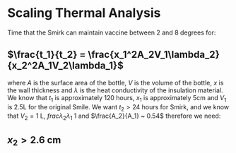 # Scaling Thermal Analysis

Time that the Smirk can maintain vaccine between 2 and 8 degrees for:
## $\frac{t_1}{t_2} = \frac{x_1^2A_2V_1\lambda_2}{x_2^2A_1V_2\lambda_1}$
where $A$ is the surface area of the bottle, $V$ is the volume of the bottle, $x$ is the wall thickness and $\lambda$ is the heat conductivity of the insulation material. We know that $t_1$ is approximately 120 hours, $x_1$ is approximately 5cm and $V_1$ is 2.5L for the original Smile.
We want $t_2 > 24$ hours for Smirk, and we know that $V_2 = 1$ L, $frac{\lambda_2}{\lambda_1} ~ 1$ and $\frac{A_2}{A_1} ~ 0.54$ therefore we need:
## $x_2 > 2.6$ cm 
